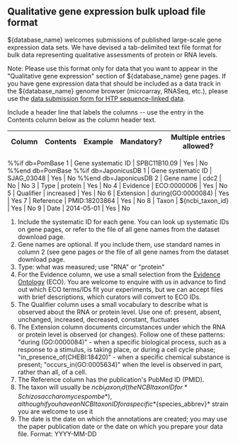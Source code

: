 ## Qualitative gene expression bulk upload file format

${database_name} welcomes submissions of published large-scale gene expression
data sets. We have devised a tab-delimited text file format for bulk
data representing qualitative assessments of protein or RNA levels.

Note: Please use this format only for data that you want to appear in
the "Qualitative gene expression" section of ${database_name} gene pages. If
you have gene expression data that should be included as a data track
in the ${database_name} genome browser (microarray, RNASeq, etc.), please use
the [data submission form for HTP sequence-linked data](documentation/data-submission-form-for-HTP-sequence-linked-data).

Include a header line that labels the columns -- use the entry in the
Contents column below as the column header text.

Column | Contents | Example | Mandatory? | Multiple entries allowed?
-------|----------|---------|------------|--------------------------
%%if db=PomBase
1 | Gene systematic ID | SPBC11B10.09 | Yes | No
%%end db=PomBase
%%if db=JaponicusDB
1 | Gene systematic ID | SJAG_03048 | Yes | No
%%end db=JaponicusDB
2 | Gene name | cdc2 | No | No
3 | Type | protein | Yes | No
4 | Evidence | ECO:0000006 | Yes | No
5 | Qualifier | increased | Yes | No
6 | Extension | during(GO:0000084) | Yes | Yes
7 | Reference | PMID:18203864 | Yes | No
8 | Taxon | ${ncbi_taxon_id} | Yes | No
9 | Date | 2014-05-01 | Yes | No

1.  Include the systematic ID for each gene. You can look up
    systematic IDs on gene pages, or refer to the file of all gene
    names from the dataset download page.
2.  Gene names are optional. If you include them, use standard names
    in column 2 (see gene pages or the file of all gene names from the
    dataset download page.
3.  Type: what was measured; use "RNA" or "protein"
4.  For the Evidence column, we use a small selection from the
    [Evidence Ontology](http://www.evidenceontology.org/) (ECO). You
    are welcome to enquire with us in advance to find out which ECO
    terms/IDs fit your experiments, but we can accept files with brief
    descriptions, which curators will convert to ECO IDs.
5.  The Qualifier column uses a small vocabulary to describe what is
    observed about the RNA or protein level. Use one of: present,
    absent, unchanged, increased, decreased, constant, fluctuates
6.  The Extension column documents circumstances under which the RNA
    or protein level is observed (or changes). Follow one of these
    patterns: "during (GO:0000084)" - when a specific biological
    process, such as a response to a stimulus, is taking place, or
    during a cell cycle phase; "in_presence_of(CHEBI:18420)" - when a
    specific chemical substance is present; "occurs_in(GO:0005634)"
    when the level is observed in part, rather than all, of a cell.
7.  The Reference column has the publication's PubMed ID (PMID).
8.  The taxon will usually be ${ncbi_taxon_id} (the NCBI taxon ID for
    *Schizosaccharomyces pombe*), although if you have an NCBI taxon ID
    for a specific *${species_abbrev}* strain you are welcome to use it
9.  The date is the date on which the annotations are created; you may
    use the paper publication date or the date on which you prepare
    your data file. Format: YYYY-MM-DD
